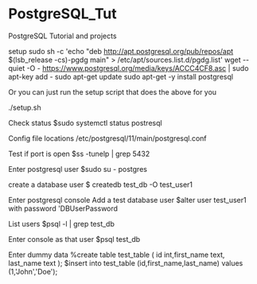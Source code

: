 # PostgreSQL_Tut
PostgreSQL Tutorial and projects

setup
sudo sh -c 'echo "deb http://apt.postgresql.org/pub/repos/apt $(lsb_release -cs)-pgdg main" > /etc/apt/sources.list.d/pgdg.list'
wget --quiet -O - https://www.postgresql.org/media/keys/ACCC4CF8.asc | sudo apt-key add -
sudo apt-get update
sudo apt-get -y install postgresql

Or you can just run the setup script that does the above for you

./setup.sh


Check status
$sudo systemctl status postresql

Config file locations
/etc/postgresql/11/main/postgresql.conf

Test if port is open
$ss -tunelp | grep 5432


Enter postgresql user
$sudo su - postgres

create a database user
$ createdb test_db -O test_user1

Enter postgresql console
Add a test database user
$alter user test_user1 with password 'DBUserPassword

List users
$psql -l  | grep test_db

Enter console as that user
$psql test_db

Enter dummy data
%create table test_table ( id int,first_name text, last_name text ); 
$insert into test_table (id,first_name,last_name) values (1,'John','Doe'); 









